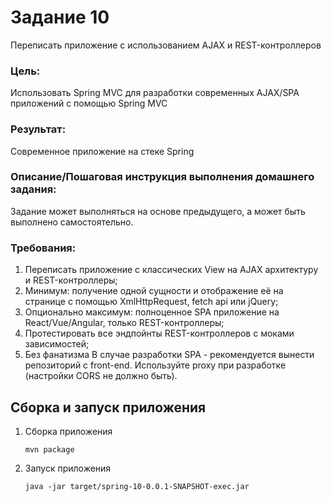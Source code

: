 # Задание 10 #
Переписать приложение с использованием AJAX и REST-контроллеров
### Цель:
Использовать Spring MVC для разработки современных AJAX/SPA приложений c помощью Spring MVC
### Результат: 
Современное приложение на стеке Spring

### Описание/Пошаговая инструкция выполнения домашнего задания:
Задание может выполняться на основе предыдущего, а может быть выполнено самостоятельно.
### Требования:
1. Переписать приложение с классических View на AJAX архитектуру и REST-контроллеры; 
2. Минимум: получение одной сущности и отображение её на странице с помощью XmlHttpRequest, fetch api или jQuery; 
3. Опционально максимум: полноценное SPA приложение на React/Vue/Angular, только REST-контроллеры; 
4. Протестировать все эндпойнты REST-контроллеров с моками зависимостей; 
5. Без фанатизма
   В случае разработки SPA - рекомендуется вынести репозиторий с front-end. Используйте proxy при разработке (настройки CORS не должно быть).

## Сборка и запуск приложения ##
1. Сборка приложения
   ```
   mvn package
   ```
2. Запуск приложения
   ```
   java -jar target/spring-10-0.0.1-SNAPSHOT-exec.jar
   ```
